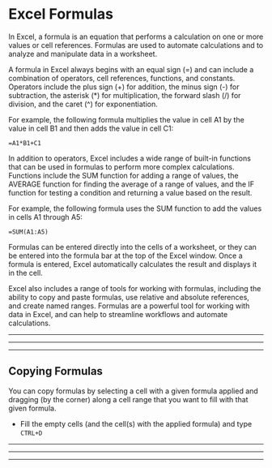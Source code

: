 # Excel Formulas

In Excel, a formula is an equation that performs a calculation on one or more values or cell references. Formulas are used to automate calculations and to analyze and manipulate data in a worksheet.

A formula in Excel always begins with an equal sign (=) and can include a combination of operators, cell references, functions, and constants. Operators include the plus sign (+) for addition, the minus sign (-) for subtraction, the asterisk (*) for multiplication, the forward slash (/) for division, and the caret (^) for exponentiation.

For example, the following formula multiplies the value in cell A1 by the value in cell B1 and then adds the value in cell C1:

`=A1*B1+C1`

In addition to operators, Excel includes a wide range of built-in functions that can be used in formulas to perform more complex calculations. Functions include the SUM function for adding a range of values, the AVERAGE function for finding the average of a range of values, and the IF function for testing a condition and returning a value based on the result.

For example, the following formula uses the SUM function to add the values in cells A1 through A5:

`=SUM(A1:A5)`

Formulas can be entered directly into the cells of a worksheet, or they can be entered into the formula bar at the top of the Excel window. Once a formula is entered, Excel automatically calculates the result and displays it in the cell.

Excel also includes a range of tools for working with formulas, including the ability to copy and paste formulas, use relative and absolute references, and create named ranges. Formulas are a powerful tool for working with data in Excel, and can help to streamline workflows and automate calculations.

---
---
---

## Copying Formulas

You can copy formulas by selecting a cell with a given formula applied and dragging (by the corner) along a cell range
that you want to fill with that given formula.
* Fill the empty cells (and the cell(s) with the applied formula) and type `CTRL+D`
---
---
---